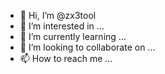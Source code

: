 - 👋 Hi, I’m @zx3tool
- 👀 I’m interested in ...
- 🌱 I’m currently learning ...
- 💞️ I’m looking to collaborate on ...
- 📫 How to reach me ...

<!---
zx3tool/zx3tool is a ✨ special ✨ repository because its `README.md` (this file) appears on your GitHub profile.
You can click the Preview link to take a look at your changes.
--->
